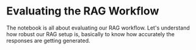 # Evaluating the RAG Workflow
The notebook is all about evaluating our RAG workflow. Let's understand how robust our RAG setup is, basically to know how accurately the responses are getting generated. 

